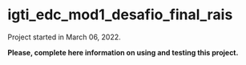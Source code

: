 # igti_edc_mod1_desafio_final_rais

Project started in March 06, 2022.

**Please, complete here information on using and testing this project.**